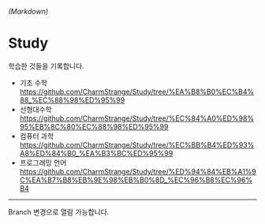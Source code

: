 *(Markdown)*

# Study
학습한 것들을 기록합니다.

- 기초 수학 <https://github.com/CharmStrange/Study/tree/%EA%B8%B0%EC%B4%88_%EC%88%98%ED%95%99>
- 선형대수학 <https://github.com/CharmStrange/Study/tree/%EC%84%A0%ED%98%95%EB%8C%80%EC%88%98%ED%95%99>
- 컴퓨터 과학 <https://github.com/CharmStrange/Study/tree/%EC%BB%B4%ED%93%A8%ED%84%B0_%EA%B3%BC%ED%95%99>
- 프로그래밍 언어 <https://github.com/CharmStrange/Study/tree/%ED%94%84%EB%A1%9C%EA%B7%B8%EB%9E%98%EB%B0%8D_%EC%96%B8%EC%96%B4>
- - -
Branch 변경으로 열람 가능합니다.
